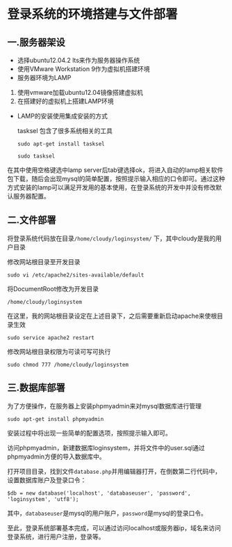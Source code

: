 登录系统的环境搭建与文件部署
==============

一.服务器架设
-------

- 选择ubuntu12.04.2 lts来作为服务器操作系统
- 使用VMware Workstation 9作为虚拟机搭建环境
- 服务器环境为LAMP

1. 使用vmware加载ubuntu12.04镜像搭建虚拟机
2. 在搭建好的虚拟机上搭建LAMP环境
- LAMP的安装使用集成安装的方式
    
    tasksel 包含了很多系统相关的工具

	`sudo apt-get install tasksel`

	`sudo tasksel`

在其中使用空格键选中lamp server后tab键选择ok，将进入自动的lamp相关软件包下载，随后会出现mysql的简单配置，按照提示输入相应的口令即可。通过这种方式安装的lamp可以满足开发用的基本使用，在登录系统的开发中并没有修改默认服务器配置。  

二.文件部署
------
将登录系统代码放在目录`/home/cloudy/loginsystem/` 下，其中cloudy是我的用户目录

修改网站根目录至开发目录
	
`sudo vi /etc/apache2/sites-available/default`
	
将DocumentRoot修改为开发目录
	
`/home/cloudy/loginsystem`
	
在这里，我的网站根目录设定在上述目录下，之后需要重新启动apache来使根目录生效
	
`sudo service apache2 restart`
	
修改网站根目录权限为可读可写可执行
	
`sudo chmod 777 /home/cloudy/loginsystem`

三.数据库部署
------

为了方便操作，在服务器上安装phpmyadmin来对mysql数据库进行管理

`sudo apt-get install phpmyadmin`

安装过程中将出现一些简单的配置选项，按照提示输入即可。  

访问phpmyadmin，新建数据库loginsystem，并将文件中的user.sql通过phpmyadmin方便的导入数据库中。

打开项目目录，找到文件`database.php`并用编辑器打开，在倒数第二行代码中，设置数据库账户及登录口令：

`$db = new database('localhost', 'databaseuser', 'password', 'loginsystem', 'utf8');`

其中，`databaseuser`是mysql的用户账户，`password`是mysql的登录口令。

至此，登录系统部署基本完成，可以通过访问localhost或服务器ip，域名来访问登录系统，进行用户注册，登录等。